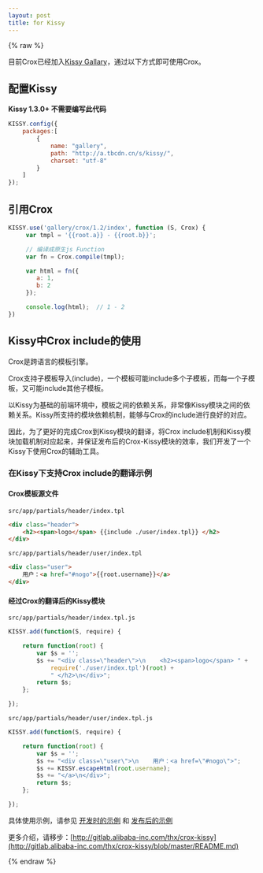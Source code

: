 ```yaml
---
layout: post
title: for Kissy
---
```


{% raw %}

目前Crox已经加入[Kissy Gallary](http://gallery.kissyui.com/crox/1.0/guide/index.html)，通过以下方式即可使用Crox。

## 配置Kissy 

**Kissy 1.3.0+ 不需要编写此代码**

```js
KISSY.config({
    packages:[
        {
            name: "gallery",
            path: "http://a.tbcdn.cn/s/kissy/",
            charset: "utf-8"
        }
    ]
});
```

## 引用Crox

```js
KISSY.use('gallery/crox/1.2/index', function (S, Crox) {
     var tmpl = '{{root.a}} - {{root.b}}';

     // 编译成原生js Function
     var fn = Crox.compile(tmpl);

     var html = fn({
        a: 1,
        b: 2
     });

     console.log(html);  // 1 - 2
})
```


## Kissy中Crox include的使用

Crox是跨语言的模板引擎。

Crox支持子模板导入(include)，一个模板可能include多个子模板，而每一个子模板，又可能include其他子模板。

以Kissy为基础的前端环境中，模板之间的依赖关系，非常像Kissy模块之间的依赖关系。Kissy所支持的模块依赖机制，能够与Crox的include进行良好的对应。

因此，为了更好的完成Crox到Kissy模块的翻译，将Crox include机制和Kissy模块加载机制对应起来，并保证发布后的Crox-Kissy模块的效率，我们开发了一个Kissy下使用Crox的辅助工具。

### 在Kissy下支持Crox include的翻译示例

#### Crox模板源文件

`src/app/partials/header/index.tpl`

```html
<div class="header">
    <h2><span>logo</span> {{include ./user/index.tpl}} </h2>
</div>
```

`src/app/partials/header/user/index.tpl`

```html
<div class="user">
    用户：<a href="#nogo">{{root.username}}</a>
</div>
```

#### 经过Crox的翻译后的Kissy模块

`src/app/partials/header/index.tpl.js`

```js
KISSY.add(function(S, require) {

    return function(root) {
        var $s = '';
        $s += "<div class=\"header\">\n    <h2><span>logo</span> " +
            require('./user/index.tpl')(root) +
            " </h2>\n</div>";
        return $s;
    };

});
```

`src/app/partials/header/user/index.tpl.js`

```js
KISSY.add(function(S, require) {

    return function(root) {
        var $s = '';
        $s += "<div class=\"user\">\n    用户：<a href=\"#nogo\">";
        $s += KISSY.escapeHtml(root.username);
        $s += "</a>\n</div>";
        return $s;
    };

});
```

具体使用示例，请参见 [开发时的示例](http://gallery.kissyui.com/crox/1.2/demo/demo/before.html) 和 [发布后的示例](http://gallery.kissyui.com/crox/1.2/demo/demo/after.html)

更多介绍，请移步：[http://gitlab.alibaba-inc.com/thx/crox-kissy](http://gitlab.alibaba-inc.com/thx/crox-kissy/blob/master/README.md)

{% endraw %}
